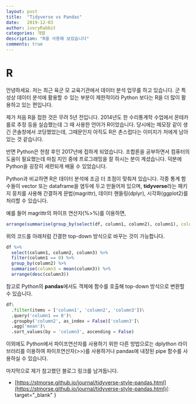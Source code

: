 ```yaml
---
layout: post
title:  "Tidyverse vs Pandas"
date:   2019-12-03
author: ivoryRabbit
categories: 개발
description: "R을 사용해 보았습니다"
comments: true
---
```


# R

안녕하세요. 저는 최근 육군 모 교육기관에서 데이터 분석 업무를 하고 있습니다. 군 특성상 데이터 분석에 활용할 수 있는 부분이 제한적이라 Python 보다는 R을 더 많이 활용하고 있는 편입니다.

제가 처음 R을 접한 것은 무려 5년 전입니다. 2014년도 한 수리통계학 수업에서 몬테카를로 추정 등을 실습했는데 그 때 사용한 언어가 R이었습니다. 당시에는 메모장 같이 생긴 콘솔창에서 코딩했었는데, 그때문인지 아직도 R은 촌스럽다는 이미지가 저에게 남아있는 것 같습니다.
 
반면 Python은 한참 후인 2017년에 접하게 되었습니다. 조합론을 공부하면서 컴퓨터의 도움이 필요했는데 마침 지인 중에 프로그래밍을 잘 하시는 분이 계셨습니다. 덕분에 Python을 굉장히 세련되게 배울 수 있었습니다.

Python과 비교하면 R은 데이터 분석에 조금 더 초점이 맞춰져 있습니다. 각종 통계 함수들이 vector 또는 dataframe을 염두에 두고 만들어져 있으며, **tidyverse**라는 패키지 뭉치를 사용해 간결하게 문법(magrittr), 데이터 핸들링(dplyr), 시각화(ggplot2)를 처리할 수 있습니다.

예를 들어 magrittr의 파이프 연산자(%>%)를 이용하면,

```R
arrange(summarise(group_by(select(df, column1, column2), column1), column2 = mean(column2)), column2)
```

위의 코드를 아래처럼 간결한 top-down 방식으로 바꾸는 것이 가능합니다.

```R
df %>%
  select(column1, column2, column3) %>%
  filter(column1 == 0) %>%
  group_by(column2) %>%
  summarise(column3 = mean(column3)) %>%
  arrange(desc(column3))
```

참고로 Python의 **pandas**에서도 객체에 함수를 호출해 top-down 방식으로 변환할 수 있습니다.

```python
df\
  .filter(items = ['column1', 'column2', 'column3'])\
  .query('column1 == 0')\
  .groupby('column2', as_index = False)['column3']\
  .agg('mean')\
  .sort_values(by = 'column3', ascending = False)
```

이외에도 Python에서 파이프연산자를 사용하기 위한 다른 방법으로는 dplython 라이브러리를 이용하여 파이프연산자(>>)를 사용하거나 pandas에 내장된 pipe 함수를 사용하실 수 있습니다. 

마지막으로 제가 참고했던 블로그 링크를 남겨둡니다.
- [https://stmorse.github.io/journal/tidyverse-style-pandas.html](https://stmorse.github.io/journal/tidyverse-style-pandas.html){: target="_blank" }
